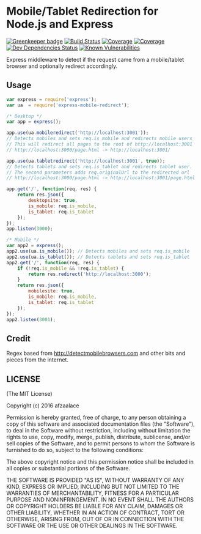 # Mobile/Tablet Redirection for Node.js and Express

[![Greenkeeper badge](https://badges.greenkeeper.io/brahma-dev/express-mobile-redirect.svg)](https://greenkeeper.io/)
[![Build Status](https://img.shields.io/travis/afzaalace/express-mobile-redirect.svg?style=flat-square)](https://travis-ci.org/afzaalace/express-mobile-redirect)
[![Coverage](https://img.shields.io/codecov/c/github/afzaalace/express-mobile-redirect.svg?style=flat-square)](https://codecov.io/github/afzaalace/express-mobile-redirect?branch=master)
[![Coverage](https://img.shields.io/coveralls/afzaalace/express-mobile-redirect.svg?style=flat-square)](https://coveralls.io/github/afzaalace/express-mobile-redirect?branch=master)
[![Dev Dependencies Status](https://img.shields.io/bithound/devDependencies/github/afzaalace/express-mobile-redirect.svg?style=flat-square)](https://www.bithound.io/github/afzaalace/express-mobile-redirect/master/dependencies/npm)
[![Known Vulnerabilities](https://snyk.io/test/npm/express-mobile-redirect/badge.svg?style=flat-square)](https://snyk.io/test/npm/express-mobile-redirect)

Express middleware to detect if the request came from a mobile/tablet browser and optionally redirect accordingly.

## Usage

```javascript
var express = require('express');
var ua  = require('express-mobile-redirect');

/* Desktop */
var app = express();

app.use(ua.mobileredirect('http://localhost:3001'));
// Detects mobiles and sets req.is_mobile and redirects mobile users
// This will redirect all pages to the root of http://localhost:3001
// http://localhost:3000/page.html -> http://localhost:3001/

app.use(ua.tabletredirect('http://localhost:3001', true));
// Detects tablets and sets req.is_tablet and redirects tablet user.
// The second parameters adds req.originalUrl to the redirected url
// http://localhost:3000/page.html -> http://localhost:3001/page.html

app.get('/', function(req, res) {
    return res.json({
        desktopsite: true,
        is_mobile: req.is_mobile,
        is_tablet: req.is_tablet
    });
});
app.listen(3000);

/* Mobile */
var app2 = express();
app2.use(ua.is_mobile()); // Detects mobiles and sets req.is_mobile
app2.use(ua.is_tablet()); // Detects tablets and sets req.is_tablet
app2.get('/', function(req, res) {
    if (!req.is_mobile && !req.is_tablet) {
        return res.redirect('http://localhost:3000');
    }
    return res.json({
        mobilesite: true,
        is_mobile: req.is_mobile,
        is_tablet: req.is_tablet
    });
});
app2.listen(3001);
```

## Credit

Regex based from http://detectmobilebrowsers.com and other bits and pieces from the internet.


## LICENSE
(The MIT License)

Copyright (c) 2016 afzaalace

Permission is hereby granted, free of charge, to any person obtaining a copy
of this software and associated documentation files (the "Software"), to deal
in the Software without restriction, including without limitation the rights
to use, copy, modify, merge, publish, distribute, sublicense, and/or sell
copies of the Software, and to permit persons to whom the Software is
furnished to do so, subject to the following conditions:

The above copyright notice and this permission notice shall be included in
all copies or substantial portions of the Software.

THE SOFTWARE IS PROVIDED "AS IS", WITHOUT WARRANTY OF ANY KIND, EXPRESS OR
IMPLIED, INCLUDING BUT NOT LIMITED TO THE WARRANTIES OF MERCHANTABILITY,
FITNESS FOR A PARTICULAR PURPOSE AND NONINFRINGEMENT.  IN NO EVENT SHALL THE
AUTHORS OR COPYRIGHT HOLDERS BE LIABLE FOR ANY CLAIM, DAMAGES OR OTHER
LIABILITY, WHETHER IN AN ACTION OF CONTRACT, TORT OR OTHERWISE, ARISING FROM,
OUT OF OR IN CONNECTION WITH THE SOFTWARE OR THE USE OR OTHER DEALINGS IN
THE SOFTWARE.
